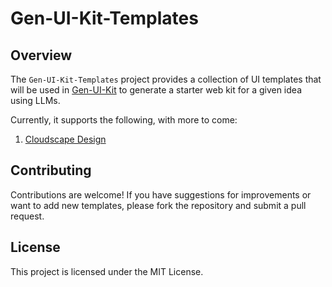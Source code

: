 # Gen-UI-Kit-Templates

## Overview

The `Gen-UI-Kit-Templates` project provides a collection of UI templates that will be used in [Gen-UI-Kit](https://github.com/makkzone/Gen-UI-Kit) to generate a starter web kit for a given idea using LLMs.

Currently, it supports the following, with more to come:
1. [Cloudscape Design](https://cloudscape.design/)

## Contributing
Contributions are welcome! If you have suggestions for improvements or want to add new templates, please fork the repository and submit a pull request.

## License
This project is licensed under the MIT License.
